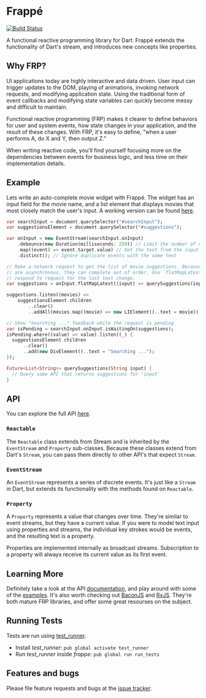 # Frappé

[![Build Status](https://travis-ci.org/danschultz/frappe.svg)](https://travis-ci.org/danschultz/frappe)

A functional reactive programming library for Dart. Frappé extends the functionality of Dart's stream, and introduces new concepts like properties.

## Why FRP?

UI applications today are highly interactive and data driven. User input can trigger updates to the DOM, playing of animations, invoking network requests, and modifying application state. Using the traditional form of event callbacks and modifying state variables can quickly become messy and difficult to maintain.

Functional reactive programming (FRP) makes it clearer to define behaviors for user and system events, how state changes in your application, and the result of these changes. With FRP, it's easy to define, "when a user performs A, do X and Y, then output Z."

When writing reactive code, you'll find yourself focusing more on the dependencies between events for business logic, and less time on their implementation details.

## Example

Lets write an auto-complete movie widget with Frappé. The widget has an input field for the movie name, and a list element that displays movies that most closely match the user's input. A working version can be found [here](http://danschultz.github.io/frappe/examples/auto_complete/).

```dart
var searchInput = document.querySelector("#searchInput");
var suggestionsElement = document.querySelector("#suggestions");

var onInput = new EventStream(searchInput.onInput)
    .debounce(new Duration(milliseconds: 250)) // Limit the number of network requests
    .map((event) => event.target.value) // Get the text from the input field
    .distinct(); // Ignore duplicate events with the same text

// Make a network request to get the list of movie suggestions. Because requests
// are asynchronous, they can complete out of order. Use `flatMapLatest` to only
// respond to request for the last text change.
var suggestions = onInput.flatMapLatest((input) => querySuggestions(input));

suggestions.listen((movies) =>
    suggestionsElement.children
        ..clear()
        ..addAll(movies.map((movie) => new LIElement()..text = movie));

// Show "Searching ..." feedback while the request is pending
var isPending = searchInput.onInput.isWaitingOn(suggestions);
isPending.where((value) => value).listen((_) {
  suggestionsElement.children
      ..clear()
      ..add(new DivElement()..text = "Searching ...");
});

Future<List<String>> querySuggestions(String input) {
  // Query some API that returns suggestions for 'input'
}
```

## API

You can explore the full API [here][documentation].

### `Reactable`

The `Reactable` class extends from Stream and is inherited by the `EventStream` and `Property` sub-classes. Because these classes extend from Dart's `Stream`, you can pass them directly to other API's that expect `Stream`.

### `EventStream`

An `EventStream` represents a series of discrete events. It's just like a `Stream` in Dart, but extends its functionality with the methods found on `Reactable`.

### `Property`

A `Property` represents a value that changes over time. They're similar to event streams, but they have a current value. If you were to model text input using properties and streams, the individual key strokes would be events, and the resulting text is a property.

Properties are implemented internally as broadcast streams. Subscription to a property will always receive its current value as its first event.

## Learning More

Definitely take a look at the API [documentation], and play around with some of the [examples]. It's also worth checking out [BaconJS] and [RxJS]. They're both mature FRP libraries, and offer some great resourses on the subject.

## Running Tests

Tests are run using [test_runner].

* Install *test_runner*: `pub global activate test_runner`
* Run *test_runner* inside *frappe*: `pub global run run_tests`

## Features and bugs

Please file feature requests and bugs at the [issue tracker][tracker].

[documentation]: http://www.dartdocs.org/documentation/frappe/latest
[examples]: https://github.com/danschultz/frappe/tree/example
[tracker]: https://github.com/danschultz/frappe/issues
[test_runner]: https://pub.dartlang.org/packages/test_runner
[baconjs]: https://github.com/baconjs/bacon.js
[rxjs]: http://reactive-extensions.github.io/RxJS/
